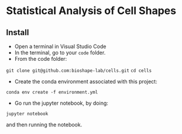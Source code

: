 # Statistical Analysis of Cell Shapes

## Install

- Open a terminal in Visual Studio Code
- In the terminal, go to your `code` folder.
- From the code folder:

`git clone git@github.com:bioshape-lab/cells.git`
`cd cells`

- Create the conda environment associated with this project:

`conda env create -f environment.yml`

- Go run the jupyter notebook, by doing:

`jupyter notebook`

and then running the notebook.
